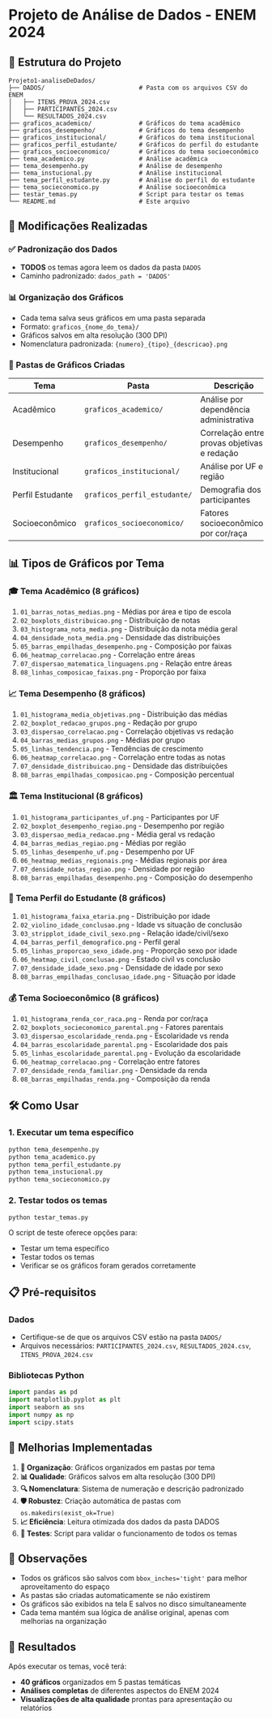 # Projeto de Análise de Dados - ENEM 2024

## 📁 Estrutura do Projeto

```
Projeto1-analiseDeDados/
├── DADOS/                          # Pasta com os arquivos CSV do ENEM
│   ├── ITENS_PROVA_2024.csv
│   ├── PARTICIPANTES_2024.csv
│   └── RESULTADOS_2024.csv
├── graficos_academico/             # Gráficos do tema acadêmico
├── graficos_desempenho/            # Gráficos do tema desempenho
├── graficos_institucional/         # Gráficos do tema institucional
├── graficos_perfil_estudante/      # Gráficos do perfil do estudante
├── graficos_socioeconomico/        # Gráficos do tema socioeconômico
├── tema_academico.py               # Análise acadêmica
├── tema_desempenho.py              # Análise de desempenho
├── tema_instucional.py             # Análise institucional
├── tema_perfil_estudante.py        # Análise do perfil do estudante
├── tema_socieconomico.py           # Análise socioeconômica
├── testar_temas.py                 # Script para testar os temas
└── README.md                       # Este arquivo
```

## 🚀 Modificações Realizadas

### ✅ Padronização dos Dados
- **TODOS** os temas agora leem os dados da pasta `DADOS`
- Caminho padronizado: `dados_path = 'DADOS'`

### 📊 Organização dos Gráficos
- Cada tema salva seus gráficos em uma pasta separada
- Formato: `graficos_{nome_do_tema}/`
- Gráficos salvos em alta resolução (300 DPI)
- Nomenclatura padronizada: `{numero}_{tipo}_{descricao}.png`

### 📁 Pastas de Gráficos Criadas

| Tema | Pasta | Descrição |
|------|-------|-----------|
| Acadêmico | `graficos_academico/` | Análise por dependência administrativa |
| Desempenho | `graficos_desempenho/` | Correlação entre provas objetivas e redação |
| Institucional | `graficos_institucional/` | Análise por UF e região |
| Perfil Estudante | `graficos_perfil_estudante/` | Demografia dos participantes |
| Socioeconômico | `graficos_socioeconomico/` | Fatores socioeconômicos por cor/raça |

## 📊 Tipos de Gráficos por Tema

### 🎓 Tema Acadêmico (8 gráficos)
1. `01_barras_notas_medias.png` - Médias por área e tipo de escola
2. `02_boxplots_distribuicao.png` - Distribuição de notas
3. `03_histograma_nota_media.png` - Distribuição da nota média geral
4. `04_densidade_nota_media.png` - Densidade das distribuições
5. `05_barras_empilhadas_desempenho.png` - Composição por faixas
6. `06_heatmap_correlacao.png` - Correlação entre áreas
7. `07_dispersao_matematica_linguagens.png` - Relação entre áreas
8. `08_linhas_composicao_faixas.png` - Proporção por faixa

### 📈 Tema Desempenho (8 gráficos)
1. `01_histograma_media_objetivas.png` - Distribuição das médias
2. `02_boxplot_redacao_grupos.png` - Redação por grupo
3. `03_dispersao_correlacao.png` - Correlação objetivas vs redação
4. `04_barras_medias_grupos.png` - Médias por grupo
5. `05_linhas_tendencia.png` - Tendências de crescimento
6. `06_heatmap_correlacao.png` - Correlação entre todas as notas
7. `07_densidade_distribuicao.png` - Densidade das distribuições
8. `08_barras_empilhadas_composicao.png` - Composição percentual

### 🏛️ Tema Institucional (8 gráficos)
1. `01_histograma_participantes_uf.png` - Participantes por UF
2. `02_boxplot_desempenho_regiao.png` - Desempenho por região
3. `03_dispersao_media_redacao.png` - Média geral vs redação
4. `04_barras_medias_regiao.png` - Médias por região
5. `05_linhas_desempenho_uf.png` - Desempenho por UF
6. `06_heatmap_medias_regionais.png` - Médias regionais por área
7. `07_densidade_notas_regiao.png` - Densidade por região
8. `08_barras_empilhadas_desempenho.png` - Composição do desempenho

### 👥 Tema Perfil do Estudante (8 gráficos)
1. `01_histograma_faixa_etaria.png` - Distribuição por idade
2. `02_violino_idade_conclusao.png` - Idade vs situação de conclusão
3. `03_stripplot_idade_civil_sexo.png` - Relação idade/civil/sexo
4. `04_barras_perfil_demografico.png` - Perfil geral
5. `05_linhas_proporcao_sexo_idade.png` - Proporção sexo por idade
6. `06_heatmap_civil_conclusao.png` - Estado civil vs conclusão
7. `07_densidade_idade_sexo.png` - Densidade de idade por sexo
8. `08_barras_empilhadas_conclusao_idade.png` - Situação por idade

### 💰 Tema Socioeconômico (8 gráficos)
1. `01_histograma_renda_cor_raca.png` - Renda por cor/raça
2. `02_boxplots_socieconomico_parental.png` - Fatores parentais
3. `03_dispersao_escolaridade_renda.png` - Escolaridade vs renda
4. `04_barras_escolaridade_parental.png` - Escolaridade dos pais
5. `05_linhas_escolaridade_parental.png` - Evolução da escolaridade
6. `06_heatmap_correlacao.png` - Correlação entre fatores
7. `07_densidade_renda_familiar.png` - Densidade da renda
8. `08_barras_empilhadas_renda.png` - Composição da renda

## 🛠️ Como Usar

### 1. Executar um tema específico
```bash
python tema_desempenho.py
python tema_academico.py
python tema_perfil_estudante.py
python tema_instucional.py
python tema_socieconomico.py
```

### 2. Testar todos os temas
```bash
python testar_temas.py
```

O script de teste oferece opções para:
- Testar um tema específico
- Testar todos os temas
- Verificar se os gráficos foram gerados corretamente

## 📋 Pré-requisitos

### Dados
- Certifique-se de que os arquivos CSV estão na pasta `DADOS/`
- Arquivos necessários: `PARTICIPANTES_2024.csv`, `RESULTADOS_2024.csv`, `ITENS_PROVA_2024.csv`

### Bibliotecas Python
```python
import pandas as pd
import matplotlib.pyplot as plt
import seaborn as sns
import numpy as np
import scipy.stats
```

## 🔧 Melhorias Implementadas

1. **📁 Organização**: Gráficos organizados em pastas por tema
2. **📊 Qualidade**: Gráficos salvos em alta resolução (300 DPI)
3. **🔍 Nomenclatura**: Sistema de numeração e descrição padronizado
4. **🛡️ Robustez**: Criação automática de pastas com `os.makedirs(exist_ok=True)`
5. **📈 Eficiência**: Leitura otimizada dos dados da pasta DADOS
6. **🧪 Testes**: Script para validar o funcionamento de todos os temas

## 📝 Observações

- Todos os gráficos são salvos com `bbox_inches='tight'` para melhor aproveitamento do espaço
- As pastas são criadas automaticamente se não existirem
- Os gráficos são exibidos na tela E salvos no disco simultaneamente
- Cada tema mantém sua lógica de análise original, apenas com melhorias na organização

## 🎯 Resultados

Após executar os temas, você terá:
- **40 gráficos** organizados em 5 pastas temáticas
- **Análises completas** de diferentes aspectos do ENEM 2024
- **Visualizações de alta qualidade** prontas para apresentação ou relatórios
